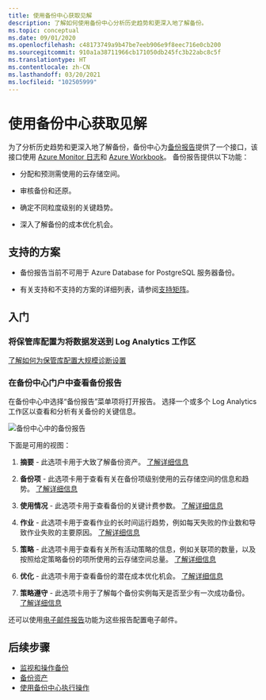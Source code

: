 ```yaml
---
title: 使用备份中心获取见解
description: 了解如何使用备份中心分析历史趋势和更深入地了解备份。
ms.topic: conceptual
ms.date: 09/01/2020
ms.openlocfilehash: c48173749a9b47be7eeb906e9f8eec716e0cb200
ms.sourcegitcommit: 910a1a38711966cb171050db245fc3b22abc8c5f
ms.translationtype: HT
ms.contentlocale: zh-CN
ms.lasthandoff: 03/20/2021
ms.locfileid: "102505999"
---
```

# <a name="obtain-insights-using-backup-center"></a>使用备份中心获取见解

为了分析历史趋势和更深入地了解备份，备份中心为[备份报告](configure-reports.md)提供了一个接口，该接口使用 [Azure Monitor 日志](../azure-monitor/logs/data-platform-logs.md)和 [Azure Workbook](../azure-monitor/visualize/workbooks-overview.md)。 备份报告提供以下功能：

- 分配和预测需使用的云存储空间。

- 审核备份和还原。

- 确定不同粒度级别的关键趋势。

- 深入了解备份的成本优化机会。

## <a name="supported-scenarios"></a>支持的方案

- 备份报告当前不可用于 Azure Database for PostgreSQL 服务器备份。

- 有关支持和不支持的方案的详细列表，请参阅[支持矩阵](backup-center-support-matrix.md)。

## <a name="get-started"></a>入门

### <a name="configure-your-vaults-to-send-data-to-a-log-analytics-workspace"></a>将保管库配置为将数据发送到 Log Analytics 工作区

[了解如何为保管库配置大规模诊断设置](./configure-reports.md#get-started)

### <a name="view-backup-reports-in-the-backup-center-portal"></a>在备份中心门户中查看备份报告

在备份中心中选择“备份报告”菜单项将打开报告。 选择一个或多个 Log Analytics 工作区以查看和分析有关备份的关键信息。

![备份中心中的备份报告](./media/backup-center-obtain-insights/backup-center-backup-reports.png)

下面是可用的视图：

1. **摘要** - 此选项卡用于大致了解备份资产。 [了解详细信息](./configure-reports.md#summary)

2. **备份项** - 此选项卡用于查看有关在备份项级别使用的云存储空间的信息和趋势。 [了解详细信息](./configure-reports.md#backup-items)

3. **使用情况** - 此选项卡用于查看备份的关键计费参数。 [了解详细信息](./configure-reports.md#usage)

4. **作业** - 此选项卡用于查看作业的长时间运行趋势，例如每天失败的作业数和导致作业失败的主要原因。 [了解详细信息](./configure-reports.md#jobs)

5. **策略** - 此选项卡用于查看有关所有活动策略的信息，例如关联项的数量，以及按照给定策略备份的项所使用的云存储空间总量。 [了解详细信息](./configure-reports.md#policies)

6. **优化** - 此选项卡用于查看备份的潜在成本优化机会。 [了解详细信息](./configure-reports.md#optimize)

7. **策略遵守** - 此选项卡用于了解每个备份实例每天是否至少有一次成功备份。 [了解详细信息](./configure-reports.md#policy-adherence)

还可以使用[电子邮件报告](backup-reports-email.md)功能为这些报告配置电子邮件。

## <a name="next-steps"></a>后续步骤

- [监视和操作备份](backup-center-monitor-operate.md)
- [备份资产](backup-center-govern-environment.md)
- [使用备份中心执行操作](backup-center-actions.md)